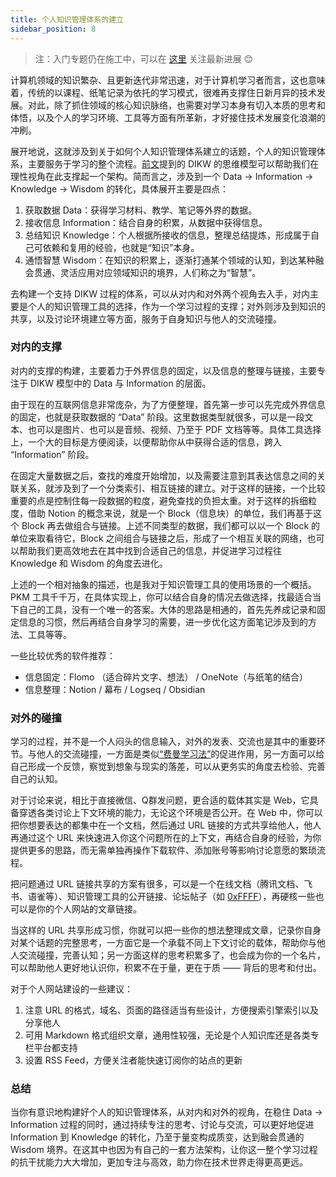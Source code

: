 ```yaml
---
title: 个人知识管理体系的建立
sidebar_position: 8
---
```


> 注：入门专题仍在施工中，可以在 [这里](https://0xffff.one/d/1545) 关注最新进展 😊

计算机领域的知识繁杂、且更新迭代非常迅速，对于计算机学习者而言，这也意味着，传统的以课程、纸笔记录为依托的学习模式，很难再支撑住日新月异的技术发展。对此，除了抓住领域的核心知识脉络，也需要对学习本身有切入本质的思考和体悟，以及个人的学习环境、工具等方面有所革新，才好接住技术发展变化浪潮的冲刷。

展开地说，这就涉及到关于如何个人知识管理体系建立的话题，个人的知识管理体系，主要服务于学习的整个流程。[前文](/getting-started/mental-preparation#6-学习方法与策略转变)提到的 DIKW 的思维模型可以帮助我们在理性视角在此支撑起一个架构。简而言之，涉及到一个 Data → Information → Knowledge → Wisdom 的转化，具体展开主要是四点：

1. 获取数据 Data：获得学习材料、教学、笔记等外界的数据。
2. 接收信息 Information：结合自身的积累，从数据中获得信息。
3. 总结知识 Knowledge：个人根据所接收的信息，整理总结提炼，形成属于自己可依赖和复用的经验，也就是“知识”本身。
4. 通悟智慧 Wisdom：在知识的积累上，逐渐打通某个领域的认知，到达某种融会贯通、灵活应用对应领域知识的境界，人们称之为“智慧”。

去构建一个支持 DIKW 过程的体系，可以从对内和对外两个视角去入手，对内主要是个人的知识管理工具的选择，作为一个学习过程的支撑；对外则涉及到知识的共享，以及讨论环境建立等方面，服务于自身知识与他人的交流碰撞。

### 对内的支撑

对内的支撑的构建，主要着力于外界信息的固定，以及信息的整理与链接，主要专注于 DIKW 模型中的 Data 与 Information 的层面。

由于现在的互联网信息非常庞杂，为了方便整理，首先第一步可以先完成外界信息的固定，也就是获取数据的 “Data” 阶段。这里数据类型就很多，可以是一段文本、也可以是图片、也可以是音频、视频、乃至于 PDF 文档等等。具体工具选择上，一个大的目标是方便阅读，以便帮助你从中获得合适的信息，跨入 “Information” 阶段。

在固定大量数据之后，查找的难度开始增加，以及需要注意到其表达信息之间的关联关系，就涉及到了一个分类索引、相互链接的建立。对于这样的链接，一个比较重要的点是控制住每一段数据的粒度，避免查找的负担太重。对于这样的拆细粒度，借助 Notion 的概念来说，就是一个 Block（信息块）的单位，我们再基于这个 Block 再去做组合与链接。上述不同类型的数据，我们都可以以一个 Block 的单位来取看待它，Block 之间组合与链接之后，形成了一个相互关联的网络，也可以帮助我们更高效地去在其中找到合适自己的信息，并促进学习过程往 Knowledge 和 Wisdom 的角度去进化。

上述的一个相对抽象的描述，也是我对于知识管理工具的使用场景的一个概括。PKM 工具千千万，在具体实现上，你可以结合自身的情况去做选择，找最适合当下自己的工具，没有一个唯一的答案。大体的思路是相通的，首先先养成记录和固定信息的习惯，然后再结合自身学习的需要，进一步优化这方面笔记涉及到的方法、工具等等。

一些比较优秀的软件推荐：

- 信息固定：Flomo （适合碎片文字、想法） / OneNote（与纸笔的结合）
- 信息整理：Notion / 幕布 / Logseq / Obsidian

### 对外的碰撞

学习的过程，并不是一个人闷头的信息输入，对外的发表、交流也是其中的重要环节。与他人的交流碰撞，一方面是类似[“费曼学习法”](https://0xffff.one/d/578)的促进作用，另一方面可以给自己形成一个反馈，察觉到想象与现实的落差，可以从更务实的角度去检验、完善自己的认知。

对于讨论来说，相比于直接微信、Q群发问题，更合适的载体其实是 Web，它具备穿透各类讨论上下文环境的能力，无论这个环境是否公开。在 Web 中，你可以把你想要表达的都集中在一个文档，然后通过 URL 链接的方式共享给他人，他人再通过这个 URL 来快速进入你这个问题所在的上下文，再结合自身的经验，为你提供更多的思路，而无需单独再操作下载软件、添加账号等影响讨论意愿的繁琐流程。

把问题通过 URL 链接共享的方案有很多，可以是一个在线文档（腾讯文档、飞书、语雀等）、知识管理工具的公开链接、论坛帖子（如 [0xFFFF](https://0xffff.one/)），再硬核一些也可以是你的个人网站的文章链接。

当这样的 URL 共享形成习惯，你就可以把一些你的想法整理成文章，记录你自身对某个话题的完整思考，一方面它是一个承载不同上下文讨论的载体，帮助你与他人交流碰撞，完善认知；另一方面这样的思考积累多了，也会成为你的一个名片，可以帮助他人更好地认识你，积累不在于量，更在于质 —— 背后的思考和付出。

对于个人网站建设的一些建议：

1. 注意 URL 的格式，域名、页面的路径适当有些设计，方便搜索引擎索引以及分享他人
2. 可用 Markdown 格式组织文章，通用性较强，无论是个人知识库还是各类专栏平台都支持
3. 设置 RSS Feed，方便关注者能快速订阅你的站点的更新

### 总结

当你有意识地构建好个人的知识管理体系，从对内和对外的视角，在稳住 Data → Information 过程的同时，通过持续专注的思考、讨论与交流，可以更好地促进 Information 到 Knowledge 的转化，乃至于量变构成质变，达到融会贯通的 Wisdom 境界。在这其中也因为有自己的一套方法架构，让你这一整个学习过程的抗干扰能力大大增加，更加专注与高效，助力你在技术世界走得更高更远。
